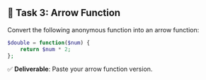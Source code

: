 ## 🧩 Task 3: Arrow Function  

Convert the following anonymous function into an arrow function:

```php
$double = function($num) {
    return $num * 2;
};
```

✅ **Deliverable**: Paste your arrow function version.